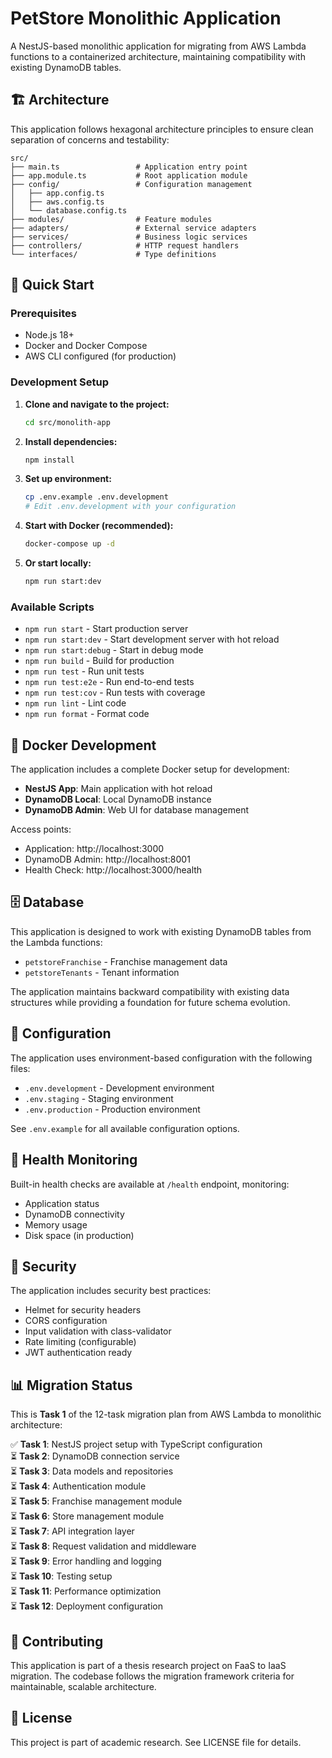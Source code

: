 # PetStore Monolithic Application

A NestJS-based monolithic application for migrating from AWS Lambda functions to a containerized architecture, maintaining compatibility with existing DynamoDB tables.

## 🏗️ Architecture

This application follows hexagonal architecture principles to ensure clean separation of concerns and testability:

```
src/
├── main.ts                 # Application entry point
├── app.module.ts           # Root application module
├── config/                 # Configuration management
│   ├── app.config.ts
│   ├── aws.config.ts
│   └── database.config.ts
├── modules/                # Feature modules
├── adapters/               # External service adapters
├── services/               # Business logic services
├── controllers/            # HTTP request handlers
└── interfaces/             # Type definitions
```

## 🚀 Quick Start

### Prerequisites

- Node.js 18+
- Docker and Docker Compose
- AWS CLI configured (for production)

### Development Setup

1. **Clone and navigate to the project:**
   ```bash
   cd src/monolith-app
   ```

2. **Install dependencies:**
   ```bash
   npm install
   ```

3. **Set up environment:**
   ```bash
   cp .env.example .env.development
   # Edit .env.development with your configuration
   ```

4. **Start with Docker (recommended):**
   ```bash
   docker-compose up -d
   ```

5. **Or start locally:**
   ```bash
   npm run start:dev
   ```

### Available Scripts

- `npm run start` - Start production server
- `npm run start:dev` - Start development server with hot reload
- `npm run start:debug` - Start in debug mode
- `npm run build` - Build for production
- `npm run test` - Run unit tests
- `npm run test:e2e` - Run end-to-end tests
- `npm run test:cov` - Run tests with coverage
- `npm run lint` - Lint code
- `npm run format` - Format code

## 🐳 Docker Development

The application includes a complete Docker setup for development:

- **NestJS App**: Main application with hot reload
- **DynamoDB Local**: Local DynamoDB instance
- **DynamoDB Admin**: Web UI for database management

Access points:
- Application: http://localhost:3000
- DynamoDB Admin: http://localhost:8001
- Health Check: http://localhost:3000/health

## 🗄️ Database

This application is designed to work with existing DynamoDB tables from the Lambda functions:

- `petstoreFranchise` - Franchise management data
- `petstoreTenants` - Tenant information

The application maintains backward compatibility with existing data structures while providing a foundation for future schema evolution.

## 🔧 Configuration

The application uses environment-based configuration with the following files:

- `.env.development` - Development environment
- `.env.staging` - Staging environment  
- `.env.production` - Production environment

See `.env.example` for all available configuration options.

## 🏥 Health Monitoring

Built-in health checks are available at `/health` endpoint, monitoring:

- Application status
- DynamoDB connectivity
- Memory usage
- Disk space (in production)

## 🔐 Security

The application includes security best practices:

- Helmet for security headers
- CORS configuration
- Input validation with class-validator
- Rate limiting (configurable)
- JWT authentication ready

## 📊 Migration Status

This is **Task 1** of the 12-task migration plan from AWS Lambda to monolithic architecture:

✅ **Task 1**: NestJS project setup with TypeScript configuration  
⏳ **Task 2**: DynamoDB connection service  
⏳ **Task 3**: Data models and repositories  
⏳ **Task 4**: Authentication module  
⏳ **Task 5**: Franchise management module  
⏳ **Task 6**: Store management module  
⏳ **Task 7**: API integration layer  
⏳ **Task 8**: Request validation and middleware  
⏳ **Task 9**: Error handling and logging  
⏳ **Task 10**: Testing setup  
⏳ **Task 11**: Performance optimization  
⏳ **Task 12**: Deployment configuration  

## 🤝 Contributing

This application is part of a thesis research project on FaaS to IaaS migration. The codebase follows the migration framework criteria for maintainable, scalable architecture.

## 📝 License

This project is part of academic research. See LICENSE file for details.